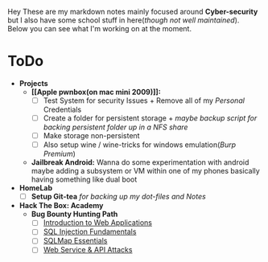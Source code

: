 Hey These are my markdown notes mainly focused around **Cyber-security** but I also have some school stuff in here(_though not well maintained_). Below you can see what I'm working on at the moment.
# ToDo
- **Projects**
	- **[[Apple pwnbox(on mac mini 2009)]]:** 
		- [ ] Test System for security Issues + Remove all of my  *Personal* Credentials
		- [ ] Create a folder for persistent storage + *maybe backup script for backing persistent folder up in a NFS share*
		- [ ] Make storage non-persistent
		- [ ] Also setup wine / wine-tricks for windows emulation(*Burp Premium*)
	- **Jailbreak Android:**
		Wanna do some experimentation with android maybe adding a subsystem or VM within one of my phones basically having something like dual boot
- **HomeLab**
	- [ ] **Setup Git-tea**
		*for backing up my dot-files and Notes*
- **Hack The Box: Academy**
	- **Bug Bounty Hunting Path**
		- [ ] [Introduction to Web Applications](https://academy.hackthebox.com/module/details/75)
		- [ ] [SQL Injection Fundamentals](https://academy.hackthebox.com/module/details/33)
		- [ ] [SQLMap Essentials](https://academy.hackthebox.com/module/details/58)
		- [ ] [Web Service & API Attacks](https://academy.hackthebox.com/module/details/160) 